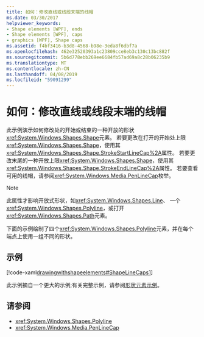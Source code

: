 ```yaml
---
title: 如何：修改直线或线段末端的线帽
ms.date: 03/30/2017
helpviewer_keywords:
- Shape elements [WPF], ends
- Shape elements [WPF], caps
- graphics [WPF], Shape caps
ms.assetid: f4bf3416-b3d8-4568-b98e-3eda8f6dbf7a
ms.openlocfilehash: 462e32520393a1c23809cce8eb3c130c13bc882f
ms.sourcegitcommit: 5b6d778ebb269ee6684fb57ad69a8c28b06235b9
ms.translationtype: MT
ms.contentlocale: zh-CN
ms.lasthandoff: 04/08/2019
ms.locfileid: "59091299"
---
```

# <a name="how-to-modify-the-cap-at-the-end-of-a-line-or-segment"></a>如何：修改直线或线段末端的线帽
此示例演示如何修改处的开始或结束的一种开放的形状<xref:System.Windows.Shapes.Shape>元素。 若要更改在打开的开始处上限<xref:System.Windows.Shapes.Shape>，使用其<xref:System.Windows.Shapes.Shape.StrokeStartLineCap%2A>属性。 若要更改末尾的一种开放上限<xref:System.Windows.Shapes.Shape>，使用其<xref:System.Windows.Shapes.Shape.StrokeEndLineCap%2A>属性。 若要查看可用的线帽，请参阅<xref:System.Windows.Media.PenLineCap>枚举。  
  
> [!NOTE]
>  此属性才影响开放式形状，如<xref:System.Windows.Shapes.Line>、 一个<xref:System.Windows.Shapes.Polyline>，或打开<xref:System.Windows.Shapes.Path>元素。  
  
 下面的示例绘制了四个<xref:System.Windows.Shapes.Polyline>元素，并在每个端点上使用一组不同的形状。  
  
## <a name="example"></a>示例  
 [!code-xaml[drawingwithshapeelements#ShapeLineCaps1](~/samples/snippets/csharp/VS_Snippets_Wpf/DrawingWithShapeElements/CS/linecapsandjoinsexample.xaml#shapelinecaps1)]  
  
 此示例摘自一个更大的示例;有关完整示例，请参阅[形状元素示例](https://go.microsoft.com/fwlink/?LinkID=160037)。  
  
## <a name="see-also"></a>请参阅

- <xref:System.Windows.Shapes.Polyline>
- <xref:System.Windows.Media.PenLineCap>
